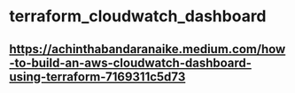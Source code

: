 # terraform_cloudwatch_dashboard

## https://achinthabandaranaike.medium.com/how-to-build-an-aws-cloudwatch-dashboard-using-terraform-7169311c5d73
